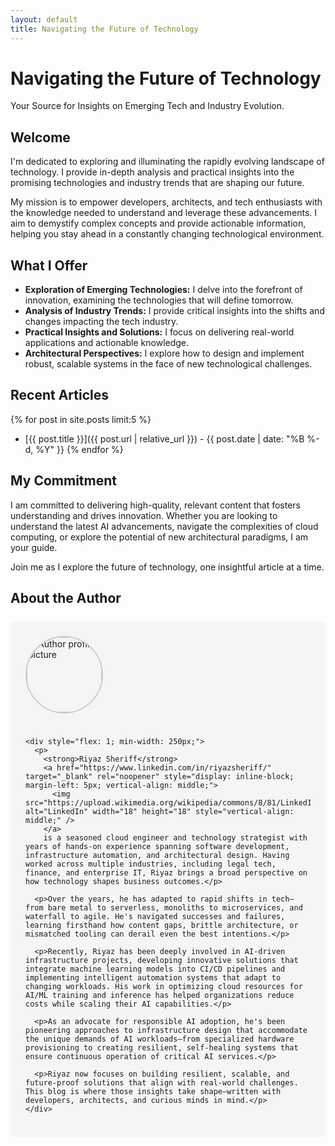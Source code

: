 ```yaml
---
layout: default
title: Navigating the Future of Technology
---
```


# Navigating the Future of Technology

Your Source for Insights on Emerging Tech and Industry Evolution.

## Welcome

I'm dedicated to exploring and illuminating the rapidly evolving landscape of technology. I provide in-depth analysis and practical insights into the promising technologies and industry trends that are shaping our future.

My mission is to empower developers, architects, and tech enthusiasts with the knowledge needed to understand and leverage these advancements. I aim to demystify complex concepts and provide actionable information, helping you stay ahead in a constantly changing technological environment.

## What I Offer

* **Exploration of Emerging Technologies:** I delve into the forefront of innovation, examining the technologies that will define tomorrow.
* **Analysis of Industry Trends:** I provide critical insights into the shifts and changes impacting the tech industry.
* **Practical Insights and Solutions:** I focus on delivering real-world applications and actionable knowledge.
* **Architectural Perspectives:** I explore how to design and implement robust, scalable systems in the face of new technological challenges.

## Recent Articles

{% for post in site.posts limit:5 %}
- [{{ post.title }}]({{ post.url | relative_url }}) - {{ post.date | date: "%B %-d, %Y" }}
{% endfor %}

## My Commitment

I am committed to delivering high-quality, relevant content that fosters understanding and drives innovation. Whether you are looking to understand the latest AI advancements, navigate the complexities of cloud computing, or explore the potential of new architectural paradigms, I am your guide.

Join me as I explore the future of technology, one insightful article at a time.

## About the Author

<div style="background-color: #f5f5f5; border-radius: 8px; padding: 1.5rem; margin: 1.5rem 0;">
  <div style="display: flex; align-items: flex-start; gap: 1.5rem; flex-wrap: wrap;">
    <img src="{{ '/assets/images/profile.jpg' | relative_url }}" alt="Author profile picture" style="width: 120px; height: 120px; border-radius: 50%; object-fit: cover; border: 2px solid #ccc;" />

    <div style="flex: 1; min-width: 250px;">
      <p>
        <strong>Riyaz Sheriff</strong> 
        <a href="https://www.linkedin.com/in/riyazsheriff/" target="_blank" rel="noopener" style="display: inline-block; margin-left: 5px; vertical-align: middle;">
          <img src="https://upload.wikimedia.org/wikipedia/commons/8/81/LinkedIn_icon.svg" alt="LinkedIn" width="18" height="18" style="vertical-align: middle;" />
        </a>
        is a seasoned cloud engineer and technology strategist with years of hands-on experience spanning software development, infrastructure automation, and architectural design. Having worked across multiple industries, including legal tech, finance, and enterprise IT, Riyaz brings a broad perspective on how technology shapes business outcomes.</p>

      <p>Over the years, he has adapted to rapid shifts in tech—from bare metal to serverless, monoliths to microservices, and waterfall to agile. He's navigated successes and failures, learning firsthand how content gaps, brittle architecture, or mismatched tooling can derail even the best intentions.</p>

      <p>Recently, Riyaz has been deeply involved in AI-driven infrastructure projects, developing innovative solutions that integrate machine learning models into CI/CD pipelines and implementing intelligent automation systems that adapt to changing workloads. His work in optimizing cloud resources for AI/ML training and inference has helped organizations reduce costs while scaling their AI capabilities.</p>

      <p>As an advocate for responsible AI adoption, he's been pioneering approaches to infrastructure design that accommodate the unique demands of AI workloads—from specialized hardware provisioning to creating resilient, self-healing systems that ensure continuous operation of critical AI services.</p>

      <p>Riyaz now focuses on building resilient, scalable, and future-proof solutions that align with real-world challenges. This blog is where those insights take shape—written with developers, architects, and curious minds in mind.</p>
    </div>
  </div>
</div>
